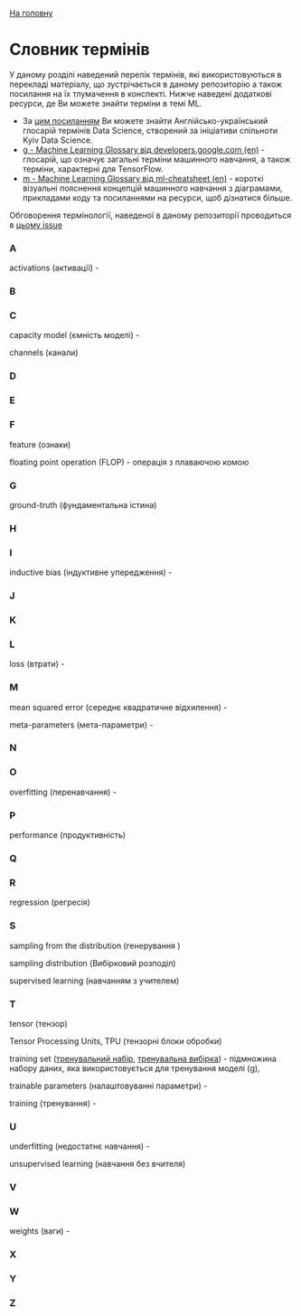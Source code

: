 [На головну](README.md)

# Словник термінів 

У даному розділі наведений перелік термінів, які використовуються в перекладі матеріалу, що зустрічається в даному репозиторію а також посилання на їх тлумачення в конспекті. Нижче наведені додаткові ресурси, де Ви можете знайти терміни в темі ML. 

- За [цим посиланням](https://docs.google.com/spreadsheets/d/1uSk4Iv7d59hpecx6CRL0mRUYuiGzFhkfrR1MP4_s7P0/edit?usp=drivesdk) Ви можете знайти Англійсько-український глосарій термінів Data Science, створений за ініціативи спільноти Kyiv Data Science.
- [g - Machine Learning Glossary від developers.google.com (en)](https://developers.google.com/machine-learning/glossary) - глосарій, що означує загальні терміни машинного навчання, а також терміни, характерні для TensorFlow.
- [m - Machine Learning Glossary від ml-cheatsheet (en)](https://ml-cheatsheet.readthedocs.io/en/latest/) - короткі візуальні пояснення концепцій машинного навчання з діаграмами, прикладами коду та посиланнями на ресурси, щоб дізнатися більше.

Обговорення термінології, наведеної в даному репозиторії проводиться в [цьому issue](https://github.com/pupenasan/ml/issues/2)

### A

activations (активації) -  

### B

### C

capacity model (ємність моделі) - 

channels (канали) 

### D

### E

### F

feature (ознаки)

floating point operation (FLOP) - операція з плаваючою комою 

### G

ground-truth (фундаментальна істина) 

### H

### I

inductive bias (індуктивне упередження) - 

### J

### K

### L

loss (втрати) -

### M

mean squared error (середнє квадратичне відхилення) - 

meta-parameters (мета-параметри) - 

### N

### O

overfitting (перенавчання) - 

### P

performance (продуктивність) 

### Q

### R

regression (регресія)

### S

sampling from the distribution (генерування )

sampling distribution (Вибірковий розподіл)

supervised learning (навчанням з учителем)

### T

tensor (тензор)

Tensor Processing Units, TPU (тензорні блоки обробки)

training set ([тренувальний набір](books/TheLittleBookofDeepLearning/1_1_Learning_from_data.md), [тренувальна вибірка](https://github.com/pupenasan/ml/issues/2#issuecomment-1605474869)) - підмножина набору даних, яка використовується для тренування моделі ([g](https://developers.google.com/machine-learning/glossary#training-set)), 

trainable parameters (налаштовуванні параметри) - 

training (тренування) - 

### U

underfitting (недостатнє навчання) - 

unsupervised learning (навчання без вчителя)

### V

### W

weights (ваги) -

### X

### Y

### Z
